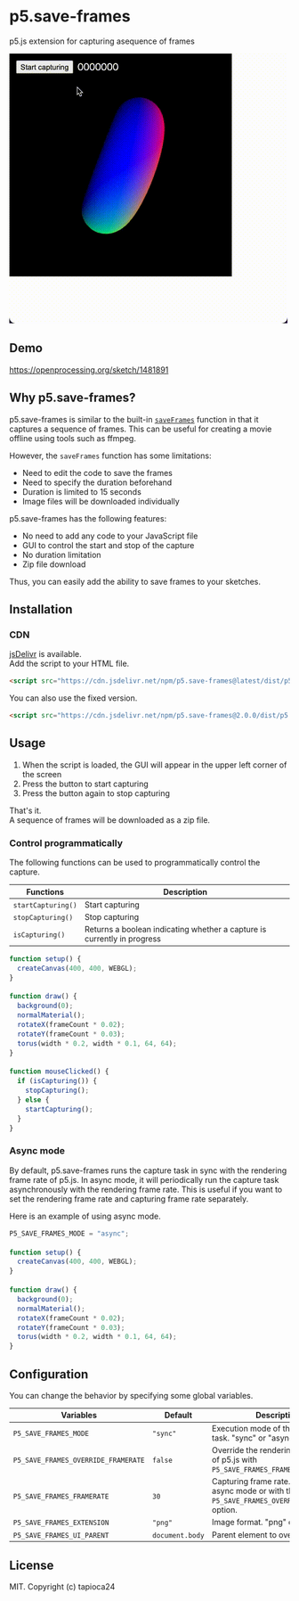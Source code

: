 # p5.save-frames

p5.js extension for capturing asequence of frames

![Demo](./example/demo.gif)
## Demo

https://openprocessing.org/sketch/1481891

## Why p5.save-frames?

p5.save-frames is similar to the built-in [`saveFrames`](https://p5js.org/reference/#/p5/saveFrames) function in that it captures a sequence of frames.
This can be useful for creating a movie offline using tools such as ffmpeg.

However, the `saveFrames` function has some limitations:

- Need to edit the code to save the frames
- Need to specify the duration beforehand
- Duration is limited to 15 seconds
- Image files will be downloaded individually

p5.save-frames has the following features:

- No need to add any code to your JavaScript file
- GUI to control the start and stop of the capture
- No duration limitation
- Zip file download

Thus, you can easily add the ability to save frames to your sketches.

## Installation

### CDN

[jsDelivr](https://www.jsdelivr.com/package/npm/p5.save-frames) is available.  
Add the script to your HTML file.

```html
<script src="https://cdn.jsdelivr.net/npm/p5.save-frames@latest/dist/p5.save-frames.umd.min.js"></script>
```

You can also use the fixed version.

```html
<script src="https://cdn.jsdelivr.net/npm/p5.save-frames@2.0.0/dist/p5.save-frames.umd.min.js"></script>
```

## Usage

1. When the script is loaded, the GUI will appear in the upper left corner of the screen
2. Press the button to start capturing
3. Press the button again to stop capturing

That's it.  
A sequence of frames will be downloaded as a zip file.

### Control programmatically

The following functions can be used to programmatically control the capture.

| Functions          | Description                                                             |
| ------------------ | ----------------------------------------------------------------------- |
| `startCapturing()` | Start capturing                                                         |
| `stopCapturing()`  | Stop capturing                                                          |
| `isCapturing()`    | Returns a boolean indicating whether a capture is currently in progress |

```js
function setup() {
  createCanvas(400, 400, WEBGL);
}

function draw() {
  background(0);
  normalMaterial();
  rotateX(frameCount * 0.02);
  rotateY(frameCount * 0.03);
  torus(width * 0.2, width * 0.1, 64, 64);
}

function mouseClicked() {
  if (isCapturing()) {
    stopCapturing();
  } else {
    startCapturing();
  }
}
```

### Async mode

By default, p5.save-frames runs the capture task in sync with the rendering frame rate of p5.js.
In async mode, it will periodically run the capture task asynchronously with the rendering frame rate.
This is useful if you want to set the rendering frame rate and capturing frame rate separately.

Here is an example of using async mode.

```js
P5_SAVE_FRAMES_MODE = "async";

function setup() {
  createCanvas(400, 400, WEBGL);
}

function draw() {
  background(0);
  normalMaterial();
  rotateX(frameCount * 0.02);
  rotateY(frameCount * 0.03);
  torus(width * 0.2, width * 0.1, 64, 64);
}
```

## Configuration

You can change the behavior by specifying some global variables.

| Variables                           | Default         | Description                                                                                      |
| ----------------------------------- | --------------- | ------------------------------------------------------------------------------------------------ |
| `P5_SAVE_FRAMES_MODE`               | `"sync"`        | Execution mode of the capture task. "sync" or "async"                                            |
| `P5_SAVE_FRAMES_OVERRIDE_FRAMERATE` | `false`         | Override the rendering frame rate of p5.js with `P5_SAVE_FRAMES_FRAMERATE`                       |
| `P5_SAVE_FRAMES_FRAMERATE`          | `30`            | Capturing frame rate. Used in async mode or with the `P5_SAVE_FRAMES_OVERRIDE_FRAMERATE` option. |
| `P5_SAVE_FRAMES_EXTENSION`          | `"png"`         | Image format. "png" or "jpg"                                                                     |
| `P5_SAVE_FRAMES_UI_PARENT`          | `document.body` | Parent element to overlay the GUI                                                                |

## License

MIT. Copyright (c) tapioca24
